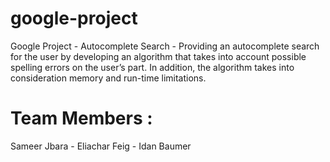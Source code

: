 # google-project
Google Project - Autocomplete Search - Providing an autocomplete search for the user by developing an algorithm that takes into account possible spelling errors on the user’s part. In addition, the algorithm takes into consideration memory and run-time limitations.
# Team Members :
Sameer Jbara - Eliachar Feig - Idan Baumer
